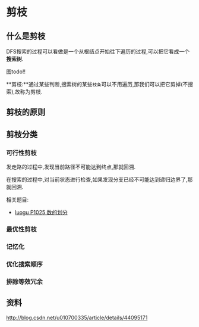 # 剪枝

## 什么是剪枝

DFS搜索的过程可以看做是一个从根结点开始往下遍历的过程,可以把它看成一个**搜索树**.

图todo!!

**剪枝:**通过某些判断,搜索树的某些`枝条`可以不用遍历,那我们可以把它剪掉(不搜索),故称为剪枝.

## 剪枝的原则


## 剪枝分类

### 可行性剪枝


发走路的过程中,发现当前路径不可能达到终点,那就回溯.

在搜索的过程中,对当前状态进行检查,如果发现分支已经不可能达到递归边界了,那就回溯.

相关题目:

 - [luogu P1025 数的划分](https://www.luogu.org/problemnew/show/P1025)



### 最优性剪枝

### 记忆化

### 优化搜索顺序

### 排除等效冗余

## 资料
http://blog.csdn.net/u010700335/article/details/44095171

